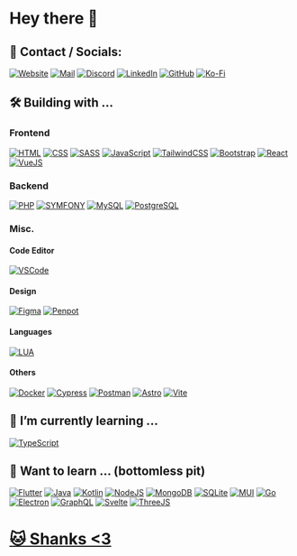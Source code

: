 # Hey there 👋

## 📧 Contact / Socials:
[![Website](https://img.shields.io/badge/luigi.moe-feebf3?style=for-the-badge&logo=About.me&logoColor=black)](https://luigi.moe)
[![Mail](https://img.shields.io/badge/hey@luigi.moe-D14836?style=for-the-badge&logo=maildotru&logoColor=white)](mailto:hey@luigi.moe)
[![Discord](https://img.shields.io/badge/luigidotmoe-7289DA?style=for-the-badge&logo=discord&logoColor=white)]()
[![LinkedIn](https://img.shields.io/badge/linkedin-%230077B5.svg?style=for-the-badge&logo=linkedin&logoColor=white)](https://www.linkedin.com/in/luigidotmoe/)
[![GitHub](https://img.shields.io/badge/GitHub-100000?style=for-the-badge&logo=github&logoColor=white)](https://github.com/luigidotmoe)
[![Ko-Fi](https://img.shields.io/badge/Ko--fi-F16061?style=for-the-badge&logo=ko-fi&logoColor=white)](https://ko-fi.com/luigidotmoe)

## 🛠️ Building with ...

### Frontend  
[![HTML](https://img.shields.io/badge/HTML-e44d26?style=for-the-badge&logo=html5&logoColor=white)](https://en.wikipedia.org/wiki/HTML5)
[![CSS](https://img.shields.io/badge/CSS-379ad6?&style=for-the-badge&logo=css3&logoColor=white)](https://en.wikipedia.org/wiki/CSS)
[![SASS](https://img.shields.io/badge/Sass-CC6699?style=for-the-badge&logo=sass&logoColor=white)](https://sass-lang.com/)
[![JavaScript](https://img.shields.io/badge/JavaScript-f7df1e?style=for-the-badge&logo=javascript&logoColor=black)](https://en.wikipedia.org/wiki/JavaScript)
[![TailwindCSS](https://img.shields.io/badge/Tailwind_CSS-2fbcf4?style=for-the-badge&logo=tailwind-css&logoColor=white)](https://tailwindcss.com/)
[![Bootstrap](https://img.shields.io/badge/Bootstrap-7f06f4?style=for-the-badge&logo=bootstrap&logoColor=white)](https://getbootstrap.com/)
[![React](https://img.shields.io/badge/React-20232A?style=for-the-badge&logo=react&logoColor=61DAFB)](https://react.dev/)
[![VueJS](https://img.shields.io/badge/Vue.js-35495E?style=for-the-badge&logo=vue.js&logoColor=4FC08D)](https://vuejs.org/)

### Backend  
[![PHP](https://img.shields.io/badge/PHP-7b84b6?style=for-the-badge&logo=php&logoColor=white)](https://www.php.net/)
[![SYMFONY](https://img.shields.io/badge/symfony-000000.svg?style=for-the-badge&logo=symfony&logoColor=white)](https://symfony.com/)
[![MySQL](https://img.shields.io/badge/MySQL-3c6c91?style=for-the-badge&logo=mysql&logoColor=white)](https://www.mysql.com/)
[![PostgreSQL](https://img.shields.io/badge/PostgreSQL-316192?style=for-the-badge&logo=postgresql&logoColor=white)](https://www.postgresql.org/)


### Misc.

#### Code Editor
[![VSCode](https://img.shields.io/badge/Visual_Studio_Code-0078D4?style=for-the-badge&logo=visual%20studio%20code&logoColor=white)](https://code.visualstudio.com/)

#### Design
[![Figma](https://img.shields.io/badge/Figma-F24E1E?style=for-the-badge&logo=figma&logoColor=white)](https://www.figma.com/)
[![Penpot](https://img.shields.io/badge/Penpot-FFFFFF?style=for-the-badge&logo=penpot&logoColor=black)](https://penpot.app/)

#### Languages
[![LUA](https://img.shields.io/badge/Lua-2C2D72?style=for-the-badge&logo=lua&logoColor=white)](https://www.lua.org/)

#### Others
[![Docker](https://img.shields.io/badge/Docker-2496ED?style=for-the-badge&logo=docker&logoColor=white)](https://www.docker.com/)
[![Cypress](https://img.shields.io/badge/cypress-17202C?style=for-the-badge&logo=cypress&logoColor=white)](https://www.cypress.io/)
[![Postman](https://img.shields.io/badge/Postman-FF6C37?style=for-the-badge&logo=postman&logoColor=white)](https://www.postman.com/)
[![Astro](https://img.shields.io/badge/Astro-BC52EE?style=for-the-badge&logo=astro&logoColor=white)](https://www.astro.build/)
[![Vite](https://img.shields.io/badge/Vite-646CFF?style=for-the-badge&logo=vite&logoColor=white)](https://vitejs.dev/)


## 🌱 I’m currently learning ...
[![TypeScript](https://img.shields.io/badge/TypeScript-007ACC?style=for-the-badge&logo=typescript&logoColor=white)](https://www.typescriptlang.org/)

## 🧠 Want to learn ... (bottomless pit)
[![Flutter](https://img.shields.io/badge/Flutter-02569B?style=for-the-badge&logo=flutter&logoColor=white)](https://flutter.dev/)
[![Java](https://img.shields.io/badge/Java-437291?style=for-the-badge&logo=openjdk&logoColor=white)](https://en.wikipedia.org/wiki/Java_(programming_language))
[![Kotlin](https://img.shields.io/badge/Kotlin-0095D5?&style=for-the-badge&logo=kotlin&logoColor=white)](https://kotlinlang.org/)
[![NodeJS](https://img.shields.io/badge/Node.js-43853D?style=for-the-badge&logo=node.js&logoColor=white)](https://nodejs.org/)
[![MongoDB](https://img.shields.io/badge/MongoDB-4EA94B?style=for-the-badge&logo=mongodb&logoColor=white)](https://www.mongodb.com/)
[![SQLite](https://img.shields.io/badge/SQLite-07405E?style=for-the-badge&logo=sqlite&logoColor=white)](https://www.sqlite.org/)
[![MUI](https://img.shields.io/badge/MUI-0081CB?style=for-the-badge&logo=mui&logoColor=white)](https://mui.com/)
[![Go](https://img.shields.io/badge/Go-00ADD8?style=for-the-badge&logo=go&logoColor=white)](https://go.dev/)
[![Electron](https://img.shields.io/badge/Electron-47848F?style=for-the-badge&logo=Electron&logoColor=white)](https://www.electronjs.org/)
[![GraphQL](https://img.shields.io/badge/GraphQL-E10098?style=for-the-badge&logo=GraphQL&logoColor=white)](https://graphql.org/)
[![Svelte](https://img.shields.io/badge/Svelte-FF3E00?style=for-the-badge&logo=Svelte&logoColor=white)](https://svelte.dev/)
[![ThreeJS](https://img.shields.io/badge/ThreeJS-000000?style=for-the-badge&logo=threedotjs&logoColor=white)](https://threejs.org/)

# [🐱 Shanks <3](https://shanks.luigi.moe/)
